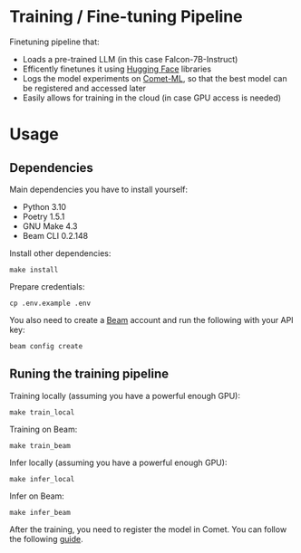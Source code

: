 # Training / Fine-tuning Pipeline


Finetuning pipeline that:
- Loads a pre-trained LLM (in this case Falcon-7B-Instruct)
- Efficently finetunes it using [Hugging Face](https://huggingface.co) libraries
- Logs the model experiments on [Comet-ML](https://www.comet.com), so that the best model can be registered and accessed later
- Easily allows for training in the cloud (in case GPU access is needed)

# Usage

## Dependencies

Main dependencies you have to install yourself:
* Python 3.10
* Poetry 1.5.1
* GNU Make 4.3
* Beam CLI 0.2.148

Install other dependencies:
```shell
make install
```

Prepare credentials:
```shell
cp .env.example .env
```

You also need to create a [Beam](https://www.beam.cloud) account and run the following with your API key:
```shell
beam config create
```

## Runing the training pipeline

Training locally (assuming you have a powerful enough GPU):
```shell
make train_local
```

Training on Beam:
```shell
make train_beam
```

Infer locally (assuming you have a powerful enough GPU):
```shell
make infer_local
```

Infer on Beam:
```shell
make infer_beam
```

After the training, you need to register the model in Comet. You can follow the following [guide](https://www.comet.com/docs/v2/guides/model-registry/using-model-registry/#register-a-model).
